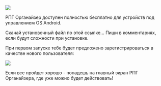 <!--
Title: Получение РПГ Органайзера
PostId: 6446985629079013678 
Labels: Записи
Published: true
-->

![](https://cdn.jsdelivr.net/gh/pashkas/rpgorganizerblog/img/20220601_00.png)

РПГ Органайзер доступен полностью бесплатно для устройств под управлением OS Android.

Скачай установочный файл по этой ссылке...  Пиши в комментариях, если будут сложности при установке.

При первом запуске тебе будет предложено зарегистрироваться в качестве нового пользователя:

![](https://cdn.jsdelivr.net/gh/pashkas/rpgorganizerblog/img/20220601_01.png)

Если все пройдет хорошо - попадешь на главный экран РПГ Органайзера, где уже можно будет действовать!